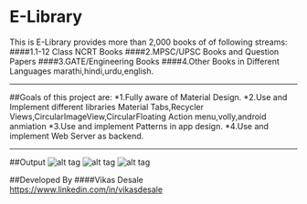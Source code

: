 # E-Library

This is E-Library provides more than 2,000 books of of following streams:
####1.1-12 Class NCRT Books
####2.MPSC/UPSC Books and Question Papers
####3.GATE/Engineering Books
####4.Other Books in Different Languages marathi,hindi,urdu,english.
***
##Goals of this project are:
*1.Fully aware of Material Design.
*2.Use and Implement different libraries Material Tabs,Recycler Views,CircularImageView,CircularFloating Action menu,volly,android anmiation
*3.Use and implement Patterns in app design.
*4.Use and implement Web Server as backend.
***
##Output
![alt tag](https://github.com/vikasdesale/E-Library/tree/master/Screenshots/screen1.png)
![alt tag](https://github.com/vikasdesale/E-Library/tree/master/Screenshots/screen2.png)
![alt tag](https://github.com/vikasdesale/E-Library/tree/master/Screenshots/screen3.png)

##Developed By
####Vikas Desale 
https://www.linkedin.com/in/vikasdesale

